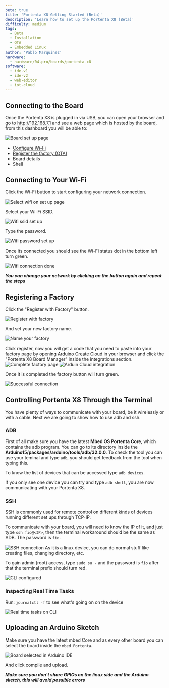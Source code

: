 ```yaml
---
beta: true
title: 'Portenta X8 Getting Started (Beta)'
description: 'Learn how to set up the Portenta X8 (Beta)'
difficulty: medium
tags:
  - Beta
  - Installation
  - OTA
  - Embedded Linux
author: 'Pablo Marquínez'
hardware:
  - hardware/04.pro/boards/portenta-x8
software:
  - ide-v1
  - ide-v2
  - web-editor
  - iot-cloud
---
```


## Connecting to the Board

Once the Portenta X8 is plugged in via USB, you can open your browser and go to http://192.168.7.1 and see a web page which is hosted by the board, from this dashboard you will be able to:

![Board set up page](assets/x8-oob-main.png)


* [Configure Wi-Fi](#connecting-to-your-wi-fi)
* [Register the factory (OTA)](#registering-a-factory)
* Board details
* Shell

## Connecting to Your Wi-Fi

Click the Wi-Fi button to start configuring your network connection.

![Select wifi on set up page](assets/x8-oob-main-wifi.png)

Select your Wi-Fi SSID.

![Wifi ssid set up](assets/x8-oob-wifi-ssid.png)

Type the password.

![Wifi password set up](assets/x8-oob-wifi-pass.png)

Once its connected you should see the Wi-Fi status dot in the bottom left turn green.

![Wifi connection done](assets/x8-oob-wifi-sucess.png)


***You can change your network by clicking on the button again and repeat the steps***

## Registering a Factory

Click the "Register with Factory" button.

![Register with factory](assets/x8-oob-main-factory.png)

And set your new factory name.

![Name your factory](assets/x8-oob-factory-name.png)

Click register, now you will get a code that you need to paste into your factory page by opening [Arduino Create Cloud](https://create.arduino.cc) in your browser and click the "Portenta X8 Board Manager" inside the integrations section.
![Complete factory page](assets/x8-oob-factory-register.png)
![Arduin Cloud integration](assets/cloud-main.png)

Once it is completed the factory button will turn green.

![Successful connection](assets/x8-oob-wifi-sucess.png)


## Controlling Portenta X8 Through the Terminal

You have plenty of ways to communicate with your board, be it wirelessly or with a cable. Next we are going to show how to use adb and ssh.

### ADB

First of all make sure you have the latest **Mbed OS Portenta Core**, which contains the adb program.
You can go to its directory inside the **Arduino15/packages/arduino/tools/adb/32.0.0**. To check the tool you can use your teminal and type `adb`, you should get feedback from the tool when typing this.

To know the list of devices that can be accessed type `adb devices`.

If you only see one device you can try and type `adb shell`, you are now communicating with your Portenta X8.

### SSH

SSH is commonly used for remote control on different kinds of devices running different set ups through TCP-IP.

To communicate with your board, you will need to know the IP of it, and just type `ssh fio@<IP>`, then the terminal workaround should be the same as ADB. The password is `fio`.

![SSH connection](assets/ssh-connection.png)
As it is a linux device, you can do normal stuff like creating files, changing directory, etc.

To gain admin (root) access, type `sudo su -` and the password is `fio`  after that the terminal prefix should turn red.

![CLI configured](assets/ssh-connection-admin.png)

### Inspecting Real Time Tasks

Run: `journalctl -f` to see what's going on on the device

![Real time tasks on CLI](assets/command-journalctl.png)

## Uploading an Arduino Sketch

Make sure you have the latest mbed Core and as every other board you can select the board inside the `mbed Portenta`.

![Board selected in Arduino IDE](assets/IDE-boards.png)

And click compile and upload.

***Make sure you don't share GPIOs on the linux side and the Arduino sketch, this will avoid possible errors***